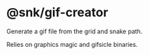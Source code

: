 # @snk/gif-creator

Generate a gif file from the grid and snake path.

Relies on graphics magic and gifsicle binaries.
